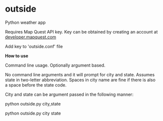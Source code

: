# outside
Python weather app



Requires Map Quest API key. Key can be obtained by creating an account at [developer.mapquest.com](https://developer.mapquest.com)

Add key to 'outside.conf' file

<b>How to use</b>

Command line usage. 
Optionally argument based.

No command line arguments and it will prompt for city and state.
Assumes state in two-letter abbreviation.
Spaces in city name are fine if there is also a space before the state code.

City and state can be argument passed in the following manner:

python outside.py city,state

python outside.py city state
